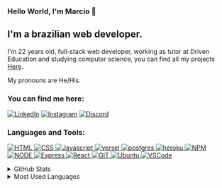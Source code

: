 ### Hello World, I'm Marcio  👋

## I'm a brazilian web developer.

I'm 22 years old, full-stack web developer, working as tutor at Driven Education and studying computer science, you can find all my projects [Here].

My pronouns are He/His.

### You can find me here:
[<img alt="LinkedIn" src="https://img.shields.io/badge/LinkedIn-0077B5?style=for-the-badge&logo=linkedin&logoColor=white" />][linkedin]
[<img alt="Instagram" src="https://img.shields.io/badge/Instagram-E4405F?style=for-the-badge&logo=instagram&logoColor=white" />][instagram]
[<img alt="Discord" src="https://img.shields.io/badge/Discord-7289DA?style=for-the-badge&logo=discord&logoColor=white" />][discord]

### Languages and Tools:
[<img alt="HTML" src="https://img.shields.io/badge/HTML5-E34F26?style=for-the-badge&logo=html5&logoColor=white" />
<img alt="CSS" src="https://img.shields.io/badge/CSS3-1572B6?style=for-the-badge&logo=css3&logoColor=white" />
<img alt="Javascript" src="https://img.shields.io/badge/JavaScript-323330?style=for-the-badge&logo=javascript&logoColor=F7DF1E" />
<img alt="versel" src="https://img.shields.io/badge/Vercel-000000?style=for-the-badge&logo=vercel&logoColor=white" />
<img alt="postgres" src="https://img.shields.io/badge/PostgreSQL-316192?style=for-the-badge&logo=postgresql&logoColor=white" />
<img alt="heroku" src="https://img.shields.io/badge/Heroku-430098?style=for-the-badge&logo=heroku&logoColor=white" />
<img alt="NPM" src="https://img.shields.io/badge/npm-CB3837?style=for-the-badge&logo=npm&logoColor=white" />
<img alt="NODE" src="https://img.shields.io/badge/Node.js-339933?style=for-the-badge&logo=nodedotjs&logoColor=white" />
<img alt="Express" src="https://img.shields.io/badge/Express.js-000000?style=for-the-badge&logo=express&logoColor=white" />
<img alt="React" src="https://img.shields.io/badge/React-20232A?style=for-the-badge&logo=react&logoColor=61DAFB" />
<img alt="GIT" src="https://img.shields.io/badge/Git-F05032?style=for-the-badge&logo=git&logoColor=white" />
<img alt="Ubuntu" src="https://img.shields.io/badge/Ubuntu-E95420?style=for-the-badge&logo=ubuntu&logoColor=white" />
<img alt="VSCode" src="https://img.shields.io/badge/Visual_Studio_Code-0078D4?style=for-the-badge&logo=visual%20studio%20code&logoColor=white" />][Here]

<details>
  <summary>GitHub Stats</summary>
  <img alt="Marcio's GitHub Stats" src="https://github-readme-stats.vercel.app/api?username=MarcioVCunha&show_icons=true&hide_border=true" />
</details>

<details>
  <summary>Most Used Languages</summary>
  <img alt="Marcio's GitHub Top Languages" src="https://github-readme-stats.vercel.app/api/top-langs/?username=MarcioVCunha" />
</details>

[linkedin]: https://www.linkedin.com/in/marcio-cunha-1b05a12b/
[instagram]: https://www.instagram.com/marcioviziolicunha/
[discord]: https://discordapp.com/users/127560626133401601
[Here]: https://github.com/MarcioVCunha?tab=repositories
